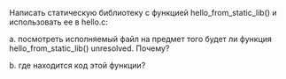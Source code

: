 Написать статическую библиотеку с функцией hello_from_static_lib() и использовать ее в hello.c:

a. посмотреть исполняемый файл на предмет того будет ли функция hello_from_static_lib() unresolved. Почему?

b. где находится код этой функции?
